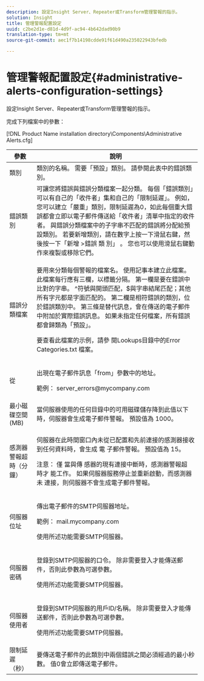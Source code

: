```yaml
---
description: 設定Insight Server、Repeater或Transform管理警報的指示。
solution: Insight
title: 管理警報配置設定
uuid: c2be2d1e-d81d-4d9f-ac94-4b642dad90b9
translation-type: tm+mt
source-git-commit: aec1f7b14198cdde91f61d490a235022943bfedb

---
```



# 管理警報配置設定{#administrative-alerts-configuration-settings}

設定Insight Server、Repeater或Transform管理警報的指示。

完成下列檔案中的參數：

[!DNL Product Name installation directory\Components\Administrative Alerts.cfg]

<table id="table_5A2298906D5F4215B8FAC42CACBC0002"> 
 <thead> 
  <tr> 
   <th colname="col1" class="entry"> 參數 </th> 
   <th colname="col2" class="entry"> 說明 </th> 
  </tr> 
 </thead>
 <tbody> 
  <tr> 
   <td colname="col1"> 類別 </td> 
   <td colname="col2"> 類別的名稱。 需要「預設」類別。 請參閱此表中的錯誤類別。 </td> 
  </tr> 
  <tr> 
   <td colname="col1"> 錯誤類別 </td> 
   <td colname="col2"> 可讓您將錯誤與錯誤分類檔案一起分類。 每個「錯誤類別」可以有自己的「收件者」集和自己的「限制延遲」。 例如，您可以建立「嚴重」類別，限制延遲為0，如此每個重大錯誤都會立即以電子郵件傳送給「收件者」清單中指定的收件者。 與錯誤分類檔案中的子字串不匹配的錯誤將分配給預設類別。 若要新增類別，請在數字上按一下滑鼠右鍵，然後按一下「新增 <span class="uicontrol"> &gt;錯誤 </span> 類 <span class="uicontrol"> 別」 </span>。 您也可以使用滑鼠右鍵動作來複製或移除它們。 </td> 
  </tr> 
  <tr> 
   <td colname="col1"> 錯誤分類檔案 </td> 
   <td colname="col2"> <p>要用來分類每個警報的檔案名。 使用記事本建立此檔案。 此檔案每行應有三欄，以標籤分隔。 第一欄是要在錯誤中比對的字串。 ^符號與開頭匹配，$與字串結尾匹配；其他所有字元都是字面匹配的。 第二欄是相符錯誤的類別，位於錯誤類別中。 第三條是替代訊息，會在傳送的電子郵件中附加於實際錯誤訊息。 如果未指定任何檔案，所有錯誤都會歸類為「預設」。 </p> <p>要查看此檔案的示例，請參 <span class="filepath"> 閱Lookups目錄中的Error Categories.txt </span> 檔案。 </p> </td> 
  </tr> 
  <tr> 
   <td colname="col1"> 從 </td> 
   <td colname="col2"> <p>出現在電子郵件訊息「from」參數中的地址。 </p> <p>範例： <span class="filepath"> server_errors@mycompany.com </span></p> </td> 
  </tr> 
  <tr> 
   <td colname="col1"> 最小磁碟空間(MB) </td> 
   <td colname="col2"> 當伺服器使用的任何目錄中的可用磁碟儲存降到此值以下時，伺服器會生成電子郵件警報。 預設值為 1000。 </td> 
  </tr> 
  <tr> 
   <td colname="col1"> 感測器警報超時（分鐘） </td> 
   <td colname="col2"> <p>伺服器在此時間窗口內未從已配置和先前連接的感測器接收到任何資料時，會生成 <span class="wintitle"> 電 </span> 子郵件警報。 預設值為 15。 </p> <p> <p>注意： 僅 <span class="wintitle"> 當與傳 </span> 感器的現有連接中斷時，感測器警報超 <span class="wintitle"> 時才 </span> 能工作。 如果伺服器服務停止並重新啟動，而感測器 <span class="wintitle"> 未 </span> 連接，則伺服器不會生成電子郵件警報。 </p> </p> </td> 
  </tr> 
  <tr> 
   <td colname="col1"> 伺服器位址 </td> 
   <td colname="col2"> <p>傳出電子郵件的SMTP伺服器地址。 </p> <p>範例： <span class="filepath"> mail.mycompany.com </span></p> <p>使用所述功能需要SMTP伺服器。 </p> </td> 
  </tr> 
  <tr> 
   <td colname="col1"> 伺服器密碼 </td> 
   <td colname="col2"> <p>登錄到SMTP伺服器的口令。 除非需要登入才能傳送郵件，否則此參數為可選參數。 </p> <p>使用所述功能需要SMTP伺服器。 </p> </td> 
  </tr> 
  <tr> 
   <td colname="col1"> 伺服器使用者 </td> 
   <td colname="col2"> <p>登錄到SMTP伺服器的用戶ID/名稱。 除非需要登入才能傳送郵件，否則此參數為可選參數。 </p> <p>使用所述功能需要SMTP伺服器。 </p> </td> 
  </tr> 
  <tr> 
   <td colname="col1"> 限制延遲（秒） </td> 
   <td colname="col2"> 要傳送電子郵件的此類別中兩個錯誤之間必須經過的最小秒數。 值0會立即傳送電子郵件。 </td> 
  </tr> 
 </tbody> 
</table>

